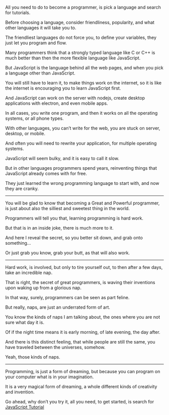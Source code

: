 All you need to do to become a programmer,
is pick a language and search for tutorials.

Before choosing a language, consider friendliness, popularity,
and what other languages it will take you to.

The friendliest languages do not force you,
to define your variables, they just let you program and flow.

Many programmers think that a strongly typed language like C or C++
is much better than then the more flexible language like JavaScript.

But JavaScript is the language behind all the web pages,
and when you pick a language other than JavaScript.

You will still have to learn it, to make things work on the internet,
so it is like the internet is encouraging you to learn JavaScript first.

And JavaScript can work on the server with nodejs,
create desktop applications with electron, and even mobile apps.

In all cases, you write one program,
and then it works on all the operating systems, or all phone types.

With other languages, you can’t write for the web,
you are stuck on server, desktop, or mobile.

And often you will need to rewrite your application,
for multiple operating systems.

JavaScript will seem bulky,
and it is easy to call it slow.

But in other languages programmers spend years,
reinventing things that JavaScript already comes with for free.

They just learned the wrong programming language to start with,
and now they are cranky.

---

You will be glad to know that becoming a Great and Powerful programmer,
is just about also the silliest and sweetest thing in the world.

Programmers will tell you that,
learning programming is hard work.

But that is in an inside joke,
there is much more to it.

And here I reveal the secret,
so you better sit down, and grab onto something…

Or just grab you know,
grab your butt, as that will also work.

----

Hard work, is involved, but only to tire yourself out,
to then after a few days, take an incredible nap.

That is right, the secret of great programmers,
is waving their inventions upon waking up from a glorious nap.

In that way, surely,
programmers can be seen as part feline.

But really, naps,
are just an underrated form of art.

You know the kinds of naps I am talking about,
the ones where you are not sure what day it is.

Of if the night time means it is early morning,
of late evening, the day after.

And there is this distinct feeling, that while people are still the same,
you have traveled between the universes, somehow.

Yeah,
those kinds of naps.

---

Programming, is just a form of dreaming,
but because you can program on your computer what is in your imagination.

It is a very magical form of dreaming,
a whole different kinds of creativity and invention.

Go ahead, why don’t you try it,
all you need, to get started, is search for [JavaScript Tutorial][1]

[1]: https://www.youtube.com/results?search_query=JavaScript+Tutorial
